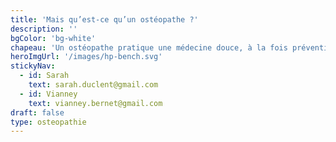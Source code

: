```yaml
---
title: 'Mais qu’est-ce qu’un ostéopathe ?'
description: ''
bgColor: 'bg-white'
chapeau: 'Un ostéopathe pratique une médecine douce, à la fois préventive et curative visant à restaurer la mobilité des organes, fascias, articulations grâce à des manipulations manuelles.'
heroImgUrl: '/images/hp-bench.svg'
stickyNav:
  - id: Sarah
    text: sarah.duclent@gmail.com
  - id: Vianney
    text: vianney.bernet@gmail.com
draft: false
type: osteopathie
---
```

